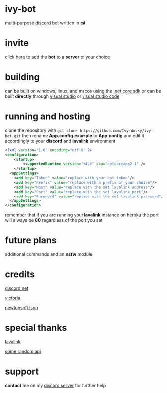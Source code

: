 # ivy-bot
multi-purpose [discord](http://discordapp.com/) bot written in **c#**
# invite
click [here](https://discord.com/api/oauth2/authorize?client_id=719933579865489499&permissions=8&scope=bot) to add the **bot** to a **server** of your choice
# building
can be built on windows, linux, and macos using the [.net core sdk](https://dotnet.microsoft.com/download/dotnet-core) or can be built **directly** through [visual studio](https://visualstudio.microsoft.com) or [visual studio code](https://code.visualstudio.com)
# running and hosting
clone the repository with `git clone https://github.com/Ivy-Wusky/ivy-bot.git` then rename **App.config.example** to **App.config** and edit it accordingly to your **discord** and **lavalink** environment

```xml
<?xml version="1.0" encoding="utf-8" ?>  
<configuration>  
    <startup>   
        <supportedRuntime version="v4.0" sku="netcoreapp2.1" />  
    </startup>  
  <appSettings>  
    <add key="Token" value="replace with your bot token"/>
    <add key="Prefix" value="replace with a prefix of your choice"/>
    <add key="Host" value="replace with the set lavalink address"/>
    <add key="Port" value="replace with the set lavalink port"/>
    <add key="Password" value="replace with the set lavalink password"/>
  </appSettings>  
</configuration>  
```

remember that if you are running your **lavalink** instance on [heroku](https://www.heroku.com) the port will always be **80** regardless of the port you set
# future plans
additional commands and an **nsfw** module
# credits
[discord.net](https://github.com/discord-net/Discord.Net)

[victoria](https://github.com/Yucked/Victoria)

[newtonsoft.json](https://github.com/JamesNK/Newtonsoft.Json)
# special thanks
[lavalink](https://github.com/Frederikam/Lavalink)

[some random api](https://some-random-api.ml)
# support
**contact** me on my [discord server](https://discord.gg/svMC3dt) for further help
